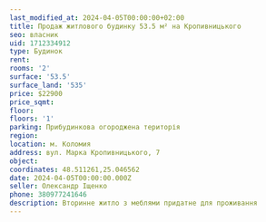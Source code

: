 ```yaml
---
last_modified_at: 2024-04-05T00:00:00+02:00
title: Продаж житлового будинку 53.5 м² на Кропивницького
seo: власник
uid: 1712334912
type: Будинок
rent:
rooms: '2'
surface: '53.5'
surface_land: '535'
price: $22900
price_sqmt:
floor:
floors: '1'
parking: Прибудинкова огороджена територія
region:
location: м. Коломия
address: вул. Марка Кропивницького, 7
object:
coordinates: 48.511261,25.046562
date: 2024-04-05T00:00:00.000Z
seller: Олександр Іщенко
phone: 380977241646
description: Вторинне житло з меблями придатне для проживання
---
```

